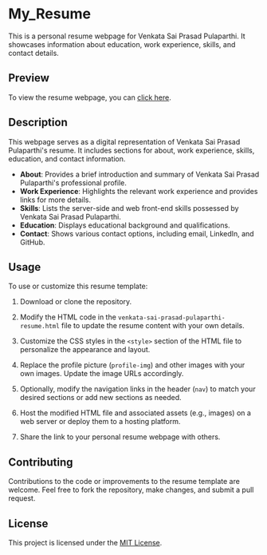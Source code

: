 # My_Resume

This is a personal resume webpage for Venkata Sai Prasad Pulaparthi. It showcases information about education, work experience, skills, and contact details.

## Preview

To view the resume webpage, you can [click here](https://maize-traveling-health.glitch.me).

## Description

This webpage serves as a digital representation of Venkata Sai Prasad Pulaparthi's resume. It includes sections for about, work experience, skills, education, and contact information.

- **About**: Provides a brief introduction and summary of Venkata Sai Prasad Pulaparthi's professional profile.
- **Work Experience**: Highlights the relevant work experience and provides links for more details.
- **Skills**: Lists the server-side and web front-end skills possessed by Venkata Sai Prasad Pulaparthi.
- **Education**: Displays educational background and qualifications.
- **Contact**: Shows various contact options, including email, LinkedIn, and GitHub.

## Usage

To use or customize this resume template:

1. Download or clone the repository.

2. Modify the HTML code in the `venkata-sai-prasad-pulaparthi-resume.html` file to update the resume content with your own details.

3. Customize the CSS styles in the `<style>` section of the HTML file to personalize the appearance and layout.

4. Replace the profile picture (`profile-img`) and other images with your own images. Update the image URLs accordingly.

5. Optionally, modify the navigation links in the header (`nav`) to match your desired sections or add new sections as needed.

6. Host the modified HTML file and associated assets (e.g., images) on a web server or deploy them to a hosting platform.

7. Share the link to your personal resume webpage with others.

## Contributing

Contributions to the code or improvements to the resume template are welcome. Feel free to fork the repository, make changes, and submit a pull request.

## License

This project is licensed under the [MIT License](LICENSE).


